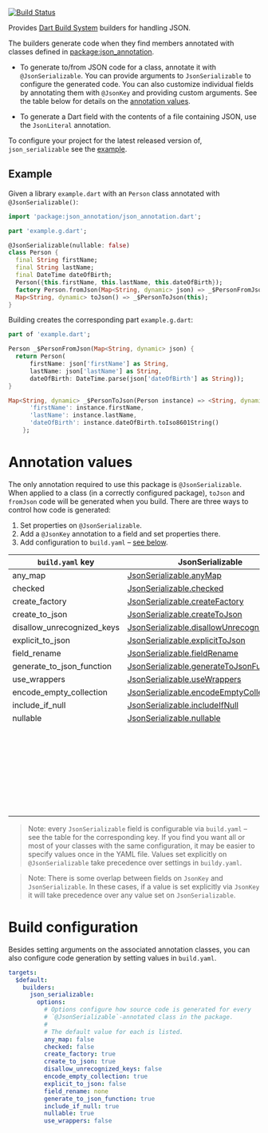 [![Build Status](https://travis-ci.org/dart-lang/json_serializable.svg?branch=master)](https://travis-ci.org/dart-lang/json_serializable)

Provides [Dart Build System] builders for handling JSON.

The builders generate code when they find members annotated with classes defined
in [package:json_annotation].

- To generate to/from JSON code for a class, annotate it with
  `@JsonSerializable`. You can provide arguments to `JsonSerializable` to
  configure the generated code. You can also customize individual fields
  by annotating them with `@JsonKey` and providing custom arguments.
  See the table below for details on the
  [annotation values](#annotation-values).

- To generate a Dart field with the contents of a file containing JSON, use the
  `JsonLiteral` annotation.

To configure your project for the latest released version of,
`json_serializable` see the [example].

## Example

Given a library `example.dart` with an `Person` class annotated with
`@JsonSerializable()`:

```dart
import 'package:json_annotation/json_annotation.dart';

part 'example.g.dart';

@JsonSerializable(nullable: false)
class Person {
  final String firstName;
  final String lastName;
  final DateTime dateOfBirth;
  Person({this.firstName, this.lastName, this.dateOfBirth});
  factory Person.fromJson(Map<String, dynamic> json) => _$PersonFromJson(json);
  Map<String, dynamic> toJson() => _$PersonToJson(this);
}
```

Building creates the corresponding part `example.g.dart`:

```dart
part of 'example.dart';

Person _$PersonFromJson(Map<String, dynamic> json) {
  return Person(
      firstName: json['firstName'] as String,
      lastName: json['lastName'] as String,
      dateOfBirth: DateTime.parse(json['dateOfBirth'] as String));
}

Map<String, dynamic> _$PersonToJson(Person instance) => <String, dynamic>{
      'firstName': instance.firstName,
      'lastName': instance.lastName,
      'dateOfBirth': instance.dateOfBirth.toIso8601String()
    };
```

# Annotation values

The only annotation required to use this package is `@JsonSerializable`. When
applied to a class (in a correctly configured package), `toJson` and `fromJson`
code will be generated when you build. There are three ways to control how code
is generated:

1. Set properties on `@JsonSerializable`.
2. Add a `@JsonKey` annotation to a field and set properties there.
3. Add configuration to `build.yaml` – [see below](#build-configuration). 

| `build.yaml` key           | JsonSerializable                            | JsonKey                         |
| -------------------------- | ------------------------------------------- | ------------------------------- |
| any_map                    | [JsonSerializable.anyMap]                   |                                 |
| checked                    | [JsonSerializable.checked]                  |                                 |
| create_factory             | [JsonSerializable.createFactory]            |                                 |
| create_to_json             | [JsonSerializable.createToJson]             |                                 |
| disallow_unrecognized_keys | [JsonSerializable.disallowUnrecognizedKeys] |                                 |
| explicit_to_json           | [JsonSerializable.explicitToJson]           |                                 |
| field_rename               | [JsonSerializable.fieldRename]              |                                 |
| generate_to_json_function  | [JsonSerializable.generateToJsonFunction]   |                                 |
| use_wrappers               | [JsonSerializable.useWrappers]              |                                 |
| encode_empty_collection    | [JsonSerializable.encodeEmptyCollection]    | [JsonKey.encodeEmptyCollection] |
| include_if_null            | [JsonSerializable.includeIfNull]            | [JsonKey.includeIfNull]         |
| nullable                   | [JsonSerializable.nullable]                 | [JsonKey.nullable]              |
|                            |                                             | [JsonKey.defaultValue]          |
|                            |                                             | [JsonKey.disallowNullValue]     |
|                            |                                             | [JsonKey.fromJson]              |
|                            |                                             | [JsonKey.ignore]                |
|                            |                                             | [JsonKey.name]                  |
|                            |                                             | [JsonKey.required]              |
|                            |                                             | [JsonKey.toJson]                |

[JsonSerializable.anyMap]: https://pub.dartlang.org/documentation/json_annotation/2.1.0/json_annotation/JsonSerializable/anyMap.html
[JsonSerializable.checked]: https://pub.dartlang.org/documentation/json_annotation/2.1.0/json_annotation/JsonSerializable/checked.html
[JsonSerializable.createFactory]: https://pub.dartlang.org/documentation/json_annotation/2.1.0/json_annotation/JsonSerializable/createFactory.html
[JsonSerializable.createToJson]: https://pub.dartlang.org/documentation/json_annotation/2.1.0/json_annotation/JsonSerializable/createToJson.html
[JsonSerializable.disallowUnrecognizedKeys]: https://pub.dartlang.org/documentation/json_annotation/2.1.0/json_annotation/JsonSerializable/disallowUnrecognizedKeys.html
[JsonSerializable.explicitToJson]: https://pub.dartlang.org/documentation/json_annotation/2.1.0/json_annotation/JsonSerializable/explicitToJson.html
[JsonSerializable.fieldRename]: https://pub.dartlang.org/documentation/json_annotation/2.1.0/json_annotation/JsonSerializable/fieldRename.html
[JsonSerializable.generateToJsonFunction]: https://pub.dartlang.org/documentation/json_annotation/2.1.0/json_annotation/JsonSerializable/generateToJsonFunction.html
[JsonSerializable.useWrappers]: https://pub.dartlang.org/documentation/json_annotation/2.1.0/json_annotation/JsonSerializable/useWrappers.html
[JsonSerializable.encodeEmptyCollection]: https://pub.dartlang.org/documentation/json_annotation/2.1.0/json_annotation/JsonSerializable/encodeEmptyCollection.html
[JsonKey.encodeEmptyCollection]: https://pub.dartlang.org/documentation/json_annotation/2.1.0/json_annotation/JsonKey/encodeEmptyCollection.html
[JsonSerializable.includeIfNull]: https://pub.dartlang.org/documentation/json_annotation/2.1.0/json_annotation/JsonSerializable/includeIfNull.html
[JsonKey.includeIfNull]: https://pub.dartlang.org/documentation/json_annotation/2.1.0/json_annotation/JsonKey/includeIfNull.html
[JsonSerializable.nullable]: https://pub.dartlang.org/documentation/json_annotation/2.1.0/json_annotation/JsonSerializable/nullable.html
[JsonKey.nullable]: https://pub.dartlang.org/documentation/json_annotation/2.1.0/json_annotation/JsonKey/nullable.html
[JsonKey.defaultValue]: https://pub.dartlang.org/documentation/json_annotation/2.1.0/json_annotation/JsonKey/defaultValue.html
[JsonKey.disallowNullValue]: https://pub.dartlang.org/documentation/json_annotation/2.1.0/json_annotation/JsonKey/disallowNullValue.html
[JsonKey.fromJson]: https://pub.dartlang.org/documentation/json_annotation/2.1.0/json_annotation/JsonKey/fromJson.html
[JsonKey.ignore]: https://pub.dartlang.org/documentation/json_annotation/2.1.0/json_annotation/JsonKey/ignore.html
[JsonKey.name]: https://pub.dartlang.org/documentation/json_annotation/2.1.0/json_annotation/JsonKey/name.html
[JsonKey.required]: https://pub.dartlang.org/documentation/json_annotation/2.1.0/json_annotation/JsonKey/required.html
[JsonKey.toJson]: https://pub.dartlang.org/documentation/json_annotation/2.1.0/json_annotation/JsonKey/toJson.html

> Note: every `JsonSerializable` field is configurable via `build.yaml` –
  see the table for the corresponding key.
  If you find you want all or most of your classes with the same configuration,
  it may be easier to specify values once in the YAML file. Values set
  explicitly on `@JsonSerializable` take precedence over settings in
  `buildy.yaml`.

> Note: There is some overlap between fields on `JsonKey` and
  `JsonSerializable`. In these cases, if a value is set explicitly via `JsonKey`
  it will take precedence over any value set on `JsonSerializable`.  

# Build configuration

Besides setting arguments on the associated annotation classes, you can also
configure code generation by setting values in `build.yaml`.

```yaml
targets:
  $default:
    builders:
      json_serializable:
        options:
          # Options configure how source code is generated for every
          # `@JsonSerializable`-annotated class in the package.
          #
          # The default value for each is listed.
          any_map: false
          checked: false
          create_factory: true
          create_to_json: true
          disallow_unrecognized_keys: false
          encode_empty_collection: true
          explicit_to_json: false
          field_rename: none
          generate_to_json_function: true
          include_if_null: true
          nullable: true
          use_wrappers: false
```

[example]: https://github.com/dart-lang/json_serializable/blob/master/example
[Dart Build System]: https://github.com/dart-lang/build
[package:json_annotation]: https://pub.dartlang.org/packages/json_annotation
